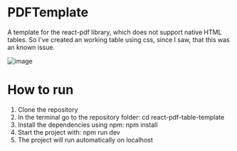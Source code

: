 # PDFTemplate

 A template for the react-pdf library, which does not support native HTML tables. So I've created an working table using css, since I saw, that this was an known issue.
 
![image](https://github.com/user-attachments/assets/4626c9a3-2211-4678-a90d-3496e7900d99)

# How to run

1. Clone the repository
2. In the terminal go to the repository folder: cd react-pdf-table-template
3. Install the dependencies using   npm:  npm install
4. Start the project with:  npm run dev
5. The project will run automatically on localhost
